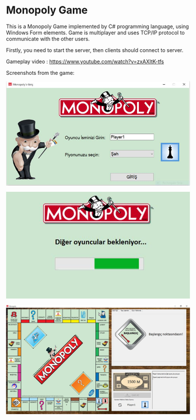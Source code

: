 # Monopoly Game
This is a Monopoly Game implemented by C# programming language, using Windows Form elements. 
Game is multiplayer and uses TCP/IP protocol to communicate with the other users.

Firstly, you need to start the server, then clients should connect to server.


Gameplay video : https://www.youtube.com/watch?v=zxAXItK-tfs

Screenshots from the game:

![alt tag](https://github.com/kubilayakca/Monopoly_Game/blob/master/sc1.JPG)

![alt tag](https://github.com/kubilayakca/Monopoly_Game/blob/master/cp3.JPG)

![alt tag](https://github.com/kubilayakca/Monopoly_Game/blob/master/cp2.JPG)
